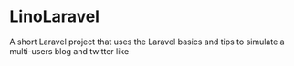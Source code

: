 # LinoLaravel
A short Laravel project that uses the Laravel basics and tips to simulate a multi-users blog and twitter like

